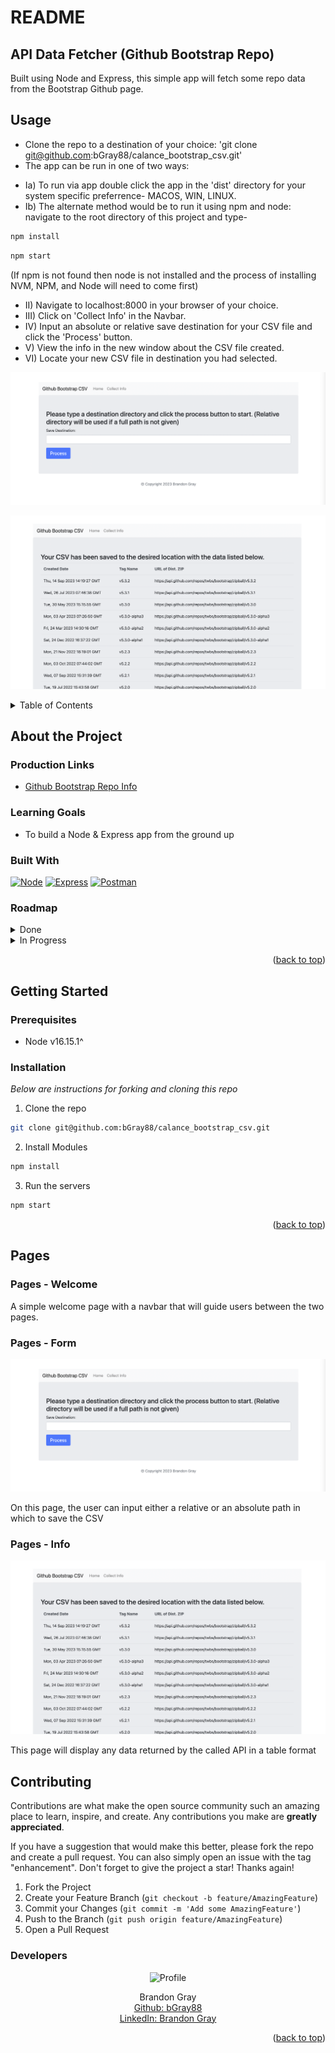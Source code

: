 # README
## API Data Fetcher (Github Bootstrap Repo)

Built using Node and Express, this simple app will fetch some repo data from the Bootstrap Github page.

## Usage
- Clone the repo to a destination of your choice: 'git clone git@github.com:bGray88/calance_bootstrap_csv.git'
- The app can be run in one of two ways:
* Ia) To run via app double click the app in the 'dist' directory for your system specific preferrence- MACOS, WIN, LINUX.
* Ib) The alternate method would be to run it using npm and node: navigate to the root directory of this project and type-
```sh
npm install
```
```sh
npm start
```
(If npm is not found then node is not installed and the process of installing NVM, NPM, and Node will need to come first)
* II) Navigate to localhost:8000 in your browser of your choice.
* III) Click on 'Collect Info' in the Navbar.
* IV) Input an absolute or relative save destination for your CSV file and click the 'Process' button.
* V) View the info in the new window about the CSV file created.
* VI) Locate your new CSV file in destination you had selected.

![alt text](src/public/images/readme/readme-sample-form.png)

![alt text](src/public/images/readme/readme-sample-info.png)

<a name="readme-top"></a>

<details>
  <summary>Table of Contents</summary>
  <ul list-style-position="inside">
    <li>
      <a href="#about-the-project">About The Project</a>
      <ul>
        <li><a href="#learning-goals">Learning Goals</a></li>
        <li><a href="#built-with">Built With</a></li>
        <li><a href="#roadmap">Roadmap</a></li>
      </ul>
    </li>
    <li>
      <a href="#getting-started">Getting Started</a>
      <ul>
        <li><a href="#prerequisites">Prerequisites</a></li>
        <li><a href="#installation">Installation</a></li>
      </ul>
    </li>
    <li>
      <a href="#usage">Usage</a>
      <ul>
        <li><a href="#endpoints">Endpoints</a></li>
      </ul>
    </li>
    <li>
      <a href="#contributing">Contributing</a>
      <ul>
        <li><a href="#developers">Developers</a></li>
        <li><a href="#project-managers-instructors">Project Managers-Instructors</a></li>
      </ul>
    </li>
  </ol>
</details>

## About the Project
  
  ### Production Links
  
  * [Github Bootstrap Repo Info](https://github.com/bGray88/calance_bootstrap_csv) <br>

  ### Learning Goals

  * To build a Node & Express app from the ground up

  ### Built With

  [![Node]][Node-url] [![Express]][Express-url] [![Postman]][Postman-url]

  ### Roadmap
  <details>
    <summary>Done</summary>
    - [x] Add Readme<br>
    - [x] Setup Repo and Push to Github<br>
    - [x] Readme: Outlines the learning goals<br>
    - [x] Readme: Clone and Setup<br>
  </details>
  <details>
    <summary>In Progress</summary>
  </details>

  <p align="right">(<a href="#readme-top">back to top</a>)</p>

## Getting Started

  ### Prerequisites

  * Node v16.15.1^

  ### Installation

  _Below are instructions for forking and cloning this repo_

1. Clone the repo
  ```sh
  git clone git@github.com:bGray88/calance_bootstrap_csv.git
  ```
  2. Install Modules
  ```sh
  npm install
  ```
  3. Run the servers
  ```sh
  npm start
  ```

  <p align="right">(<a href="#readme-top">back to top</a>)</p>

## Pages
  
  ### Pages - Welcome
  
  A simple welcome page with a navbar that will guide users between the two pages.

  ### Pages - Form

  ![alt text](src/public/images/readme/readme-sample-form.png)

  On this page, the user can input either a relative or an absolute path in which to save the CSV

  ### Pages - Info

  ![alt text](src/public/images/readme/readme-sample-info.png)

  This page will display any data returned by the called API in a table format

## Contributing

  Contributions are what make the open source community such an amazing place to learn, inspire, and create. Any contributions you make are **greatly appreciated**.

  If you have a suggestion that would make this better, please fork the repo and create a pull request. You can also simply open an issue with the tag "enhancement".
  Don't forget to give the project a star! Thanks again!

  1. Fork the Project
  2. Create your Feature Branch (`git checkout -b feature/AmazingFeature`)
  3. Commit your Changes (`git commit -m 'Add some AmazingFeature'`)
  4. Push to the Branch (`git push origin feature/AmazingFeature`)
  5. Open a Pull Request

  ### Developers

  <div align="center">
    <img src="https://avatars.githubusercontent.com/u/111726505?v=4" alt="Profile" width="80" height="80">
    <p align="center">
      Brandon Gray<br>
      <a href="https://github.com/bGray88">Github: bGray88</a><br>
      <a href="https://www.linkedin.com/in/brandon-gray-67903689/">LinkedIn: Brandon Gray</a>
    </p>
  </div>

  <p align="right">(<a href="#readme-top">back to top</a>)</p>

  [Node]: https://img.shields.io/badge/Node.js-43853D?style=flat&logo=node.js&logoColor=white
  [Node-url]: https://nodejs.org/en/
  [Express]: https://img.shields.io/badge/Express.js-404D59?flat&logo
  [Express-url]: https://expressjs.com/
  [Postman]: https://img.shields.io/badge/-Postman-FF6C37?style=flat&logo=postman&logoColor=white
  [Postman-url]: https://www.postman.com/
